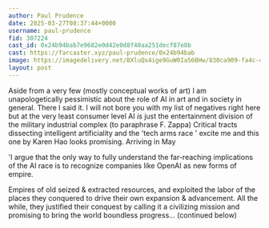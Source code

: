 ```yaml
---
author: Paul Prudence
date: 2025-03-27T08:37:44+0000
username: paul-prudence
fid: 307224
cast_id: 0x24b94bab7e9682e0d42e0d8f40aa251decf87e8b
cast: https://farcaster.xyz/paul-prudence/0x24b94bab
image: https://imagedelivery.net/BXluQx4ige9GuW0Ia56BHw/830ca909-fa4c-486f-87b1-71bed230d900/original
layout: post
---
```


Aside from a very few (mostly conceptual works of art) I am unapologetically pessimistic about the role of AI in art and in society in general. There I said it. I will not bore you with my list of negatives right here but at the very least consumer level AI _is_ just the entertainment division of the military industrial complex (to paraphrase F. Zappa) Critical tracts dissecting intelligent artificiality and the 'tech arms race ' excite me and this one by Karen Hao looks promising. Arriving in May

'I argue that the only way to fully understand the far-reaching implications of the AI race is to recognize companies like OpenAI as new forms of empire.

Empires of old seized & extracted resources, and exploited the labor of the places they conquered to drive their own expansion & advancement. All the while, they justified their conquest by calling it a civilizing mission and promising to bring the world boundless progress... (continued below)

<img src='https://imagedelivery.net/BXluQx4ige9GuW0Ia56BHw/830ca909-fa4c-486f-87b1-71bed230d900/original' alt='' referrerpolicy='no-referrer'/>
